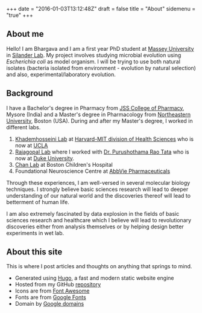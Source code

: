+++
date = "2016-01-03T13:12:48Z"
draft = false
title = "About"
sidemenu = "true"
+++

## About me

Hello! I am Bhargava and I am a first year PhD student at [Massey University](www.massey.ac.nz) in [Silander Lab](https://silanderlab.com). My project involves studying microbial evolution using *Escherichia coli* as model organism. I will be trying to use both natural isolates (bacteria isolated from environment - evolution by natural selection) and also, experimental/laboratory evolution.

## Background

I have a Bachelor's degree in Pharmacy from [JSS College of Pharmacy](https://www.jssuni.edu.in/JSSWeb/WebShowFromDB.aspx?MID=0&CID=3&PID=10002#), Mysore (India) and a Master's degree in Pharmacology from [Northeastern University](http://www.northeastern.edu/), Boston (USA). During and after my Master's degree, I worked in different labs.
1. [Khademhosseini Lab](https://tissueeng.net/) at [Harvard-MIT division of Health Sciences](https://hst.mit.edu/) who is now at [UCLA](http://www.ucla.edu/)
1. [Rajagopal Lab](https://www.rajagopallab.com/) where I worked with [Dr. Purushothama Rao Tata](https://thetatalab.com/) who is now at [Duke University](https://www.duke.edu/).
1. [Chan Lab](https://connects.catalyst.harvard.edu/Profiles/display/Person/73094) at Boston Children's Hospital
1. Foundational Neuroscience Centre at [AbbVie Pharmaceuticals](https://www.abbvie.com/our-science/therapeutic-focus-areas/neuroscience.html)

Through these experiences, I am well-versed in several molecular biology techniques. I strongly believe basic sciences research will lead to deeper understanding of our natural world and the discoveries thereof will lead to betterment of human life.

I am also extremely fascinated by data explosion in the fields of basic sciences research and healthcare which I believe will lead to revolutionary discoveries either from analysis themselves or by helping design better experiments in wet lab.



## About this site

This is where I post articles and thoughts on anything that springs to mind.

- Generated using [Hugo](//gohugo.io), a fast and modern static website engine
- Hosted from my GitHub [repository](//github.com/bhargava-morampalli/myblog-version2)
- Icons are from [Font Awesome](//fontawesome.io/)
- Fonts are from [Google Fonts](//www.google.com/fonts)
- Domain by [Google domains](//www.google.com/domains)
